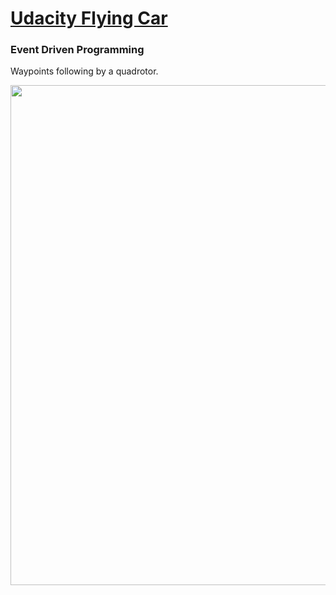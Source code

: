 # [Udacity Flying Car](https://www.udacity.com/course/flying-car-nanodegree--nd787)

### Event Driven Programming
Waypoints following by a quadrotor.

<img src="https://github.com/RuslanAgishev/udacity_flying_car/blob/master/FCND-Backyard-Flyer/results/quad_sim_unity.gif" width="800"/>
